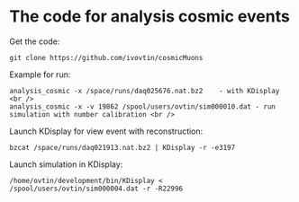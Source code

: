 # The code for analysis cosmic events
Get the code: <br />
```
git clone https://github.com/ivovtin/cosmicMuons
```
Example for run: <br />
```
analysis_cosmic -x /space/runs/daq025676.nat.bz2    - with KDisplay <br />
analysis_cosmic -x -v 19862 /spool/users/ovtin/sim000010.dat - run simulation with number calibration <br />
```
Launch KDisplay for view event with reconstruction: <br />
```
bzcat /space/runs/daq021913.nat.bz2 | KDisplay -r -e3197
```
Launch simulation in KDisplay: <br />
```
/home/ovtin/development/bin/KDisplay < /spool/users/ovtin/sim000004.dat -r -R22996
```
